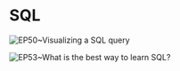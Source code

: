# SQL

![EP50~Visualizing a SQL query](https://ngte-superbed.oss-cn-beijing.aliyuncs.com/uPic/nvbGPAWoYY1h.webp)

![EP53~What is the best way to learn SQL?](https://ngte-superbed.oss-cn-beijing.aliyuncs.com/uPic/S28Yk7wNudAp.webp)
